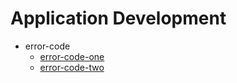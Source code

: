 # Application Development
  - error-code<!--reference-error-code-->
     - [error-code-one](reference/apis-media-kit/errorcode-media.md)  
     - [error-code-two](reference/apis-media-kit/errorcode-media.md)  